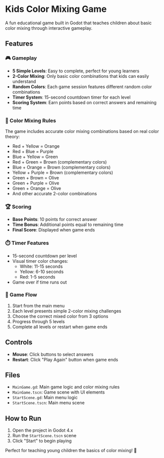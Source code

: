 # Kids Color Mixing Game

A fun educational game built in Godot that teaches children about basic color mixing through interactive gameplay.

## Features

### 🎮 Gameplay
- **5 Simple Levels**: Easy to complete, perfect for young learners
- **2-Color Mixing**: Only basic color combinations that kids can easily understand
- **Random Colors**: Each game session features different random color combinations
- **Timer System**: 15-second countdown timer for each level
- **Scoring System**: Earn points based on correct answers and remaining time

### 🎨 Color Mixing Rules
The game includes accurate color mixing combinations based on real color theory:
- Red + Yellow = Orange
- Red + Blue = Purple  
- Blue + Yellow = Green
- Red + Green = Brown (complementary colors)
- Blue + Orange = Brown (complementary colors)
- Yellow + Purple = Brown (complementary colors)
- Green + Brown = Olive
- Green + Purple = Olive
- Green + Orange = Olive
- And other accurate 2-color combinations

### 🏆 Scoring
- **Base Points**: 10 points for correct answer
- **Time Bonus**: Additional points equal to remaining time
- **Final Score**: Displayed when game ends

### ⏱️ Timer Features
- 15-second countdown per level
- Visual timer color changes:
  - White: 11-15 seconds
  - Yellow: 6-10 seconds  
  - Red: 1-5 seconds
- Game over if time runs out

### 🎯 Game Flow
1. Start from the main menu
2. Each level presents simple 2-color mixing challenges
3. Choose the correct mixed color from 3 options
4. Progress through 5 levels
5. Complete all levels or restart when game ends

## Controls
- **Mouse**: Click buttons to select answers
- **Restart**: Click "Play Again" button when game ends

## Files
- `MainGame.gd`: Main game logic and color mixing rules
- `MainGame.tscn`: Game scene with UI elements
- `StartScene.gd`: Main menu logic
- `StartScene.tscn`: Main menu scene

## How to Run
1. Open the project in Godot 4.x
2. Run the `StartScene.tscn` scene
3. Click "Start" to begin playing

Perfect for teaching young children the basics of color mixing! 🎨 